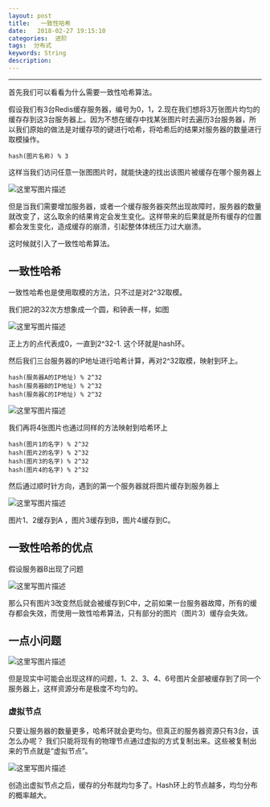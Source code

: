 ```yaml
---
layout: post
title:   一致性哈希
date:   2018-02-27 19:15:10
categories:  进阶
tags:  分布式
keywords: String
description: 
---
```

----------------------------------


首先我们可以看看为什么需要一致性哈希算法。

假设我们有3台Redis缓存服务器，编号为0，1，2.现在我们想将3万张图片均匀的缓存存到这3台服务器上。因为不想在缓存中找某张图片时去遍历3台服务器，所以我们原始的做法是对缓存项的键进行哈希，将哈希后的结果对服务器的数量进行取模操作。

```
hash(图片名称) % 3 
```
这样当我们访问任意一张图图片时，就能快速的找出该图片被缓存在哪个服务器上

![这里写图片描述](http://p7lixluhf.bkt.clouddn.com/hash1.jpg)

但是当我们需要增加服务器，或者一个缓存服务器突然出现故障时，服务器的数量就改变了，这么取余的结果肯定会发生变化。这样带来的后果就是所有缓存的位置都会发生变化，造成缓存的崩溃，引起整体体统压力过大崩溃。

这时候就引入了一致性哈希算法。


## 一致性哈希

一致性哈希也是使用取模的方法，只不过是对2^32取模。

我们把2的32次方想象成一个圆，和钟表一样，如图

![这里写图片描述](http://p7lixluhf.bkt.clouddn.com/hash2.png)

正上方的点代表成0，一直到2^32-1. 这个环就是hash环。

然后我们三台服务器的IP地址进行哈希计算，再对2^32取模，映射到环上。

```
hash(服务器A的IP地址) % 2^32
hash(服务器B的IP地址) % 2^32
hash(服务器C的IP地址) % 2^32
```

![这里写图片描述](http://img.blog.csdn.net/2018022717234334?watermark/2/text/aHR0cDovL2Jsb2cuY3Nkbi5uZXQvRG9VVW5kZXJzdGFuZA==/font/5a6L5L2T/fontsize/400/fill/I0JBQkFCMA==/dissolve/70)

我们再将4张图片也通过同样的方法映射到哈希环上
```
hash(图片1的名字) % 2^32
hash(图片2的名字) % 2^32
hash(图片3的名字) % 2^32
hash(图片4的名字) % 2^32
```
然后通过顺时针方向，遇到的第一个服务器就将图片缓存到服务器上

![这里写图片描述](http://p7lixluhf.bkt.clouddn.com/hash3.png)

图片1、2缓存到A ，图片3缓存到B，图片4缓存到C。

## 一致性哈希的优点

假设服务器B出现了问题

![这里写图片描述](http://p7lixluhf.bkt.clouddn.com/hash4.png)

那么只有图片3改变然后就会被缓存到C中，之前如果一台服务器故障，所有的缓存都会失效，而使用一致性哈希算法，只有部分的图片（图片3）缓存会失效。



## 一点小问题

![这里写图片描述](http://p7lixluhf.bkt.clouddn.com/hash5.jpg)

但是现实中可能会出现这样的问题，1、2、3、4、6号图片全部被缓存到了同一个服务器上，这样资源分布是极度不均匀的。

### 虚拟节点
只要让服务器的数量更多，哈希环就会更均匀。但真正的服务器资源只有3台，该怎么办呢？
我们只能将现有的物理节点通过虚拟的方式复制出来。这些被复制出来的节点就是“虚拟节点”。

![这里写图片描述](http://p7lixluhf.bkt.clouddn.com/hash5.jpg)

创造出虚拟节点之后，缓存的分布就均匀多了。Hash环上的节点越多，均匀分布的概率越大。